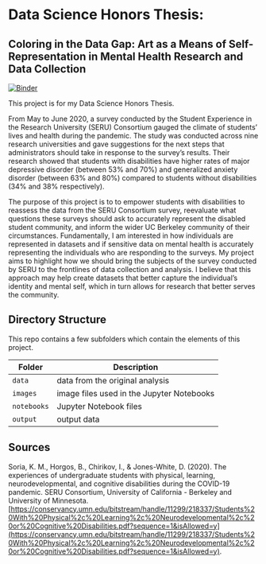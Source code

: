 # Data Science Honors Thesis:
## Coloring in the Data Gap: Art as a Means of Self-Representation in Mental Health Research and Data Collection

[![Binder](https://mybinder.org/badge_logo.svg)](https://mybinder.org/v2/gh/emilyslopez/Data_Science_Honors_Thesis/main)

This project is for my Data Science Honors Thesis. 

From May to June 2020, a survey conducted by the Student Experience in the Research University (SERU) Consortium gauged the climate of students’ lives and health during the pandemic. The study was conducted across nine research universities and gave suggestions for the next steps that administrators should take in response to the survey’s results. Their research showed that students with disabilities have higher rates of major depressive disorder (between 53% and 70%) and generalized anxiety disorder (between 63% and 80%) compared to students without disabilities (34% and 38% respectively). 

The purpose of this project is to to empower students with disabilities to reassess the data from the SERU Consortium survey, reevaluate what questions these surveys should ask to accurately represent the disabled student community, and inform the wider UC Berkeley community of their circumstances. Fundamentally, I am interested in how individuals are represented in datasets and if sensitive data on mental health is accurately representing the individuals who are responding to the surveys. My project aims to highlight how we should bring the subjects of the survey conducted by SERU to the frontlines of data collection and analysis. I believe that this approach may help create datasets that better capture the individual’s identity and mental self, which in turn allows for research that better serves the community. 

## Directory Structure

This repo contains a few subfolders which contain the elements of this project.

| Folder | Description |
|-----|-----|
| `data`  | data from the original analysis |
| `images`  | image files used in the Jupyter Notebooks  |
| `notebooks`  | Jupyter Notebook files |
| `output`  | output data |


## Sources

Soria, K. M., Horgos, B., Chirikov, I., & Jones-White, D. (2020). The experiences of
undergraduate students with physical, learning, neurodevelopmental, and cognitive disabilities
during the COVID-19 pandemic. SERU Consortium, University of California - Berkeley and
University of Minnesota.
[https://conservancy.umn.edu/bitstream/handle/11299/218337/Students%20With%20Physical%2c%20Learning%2c%20Neurodevelopmental%2c%20or%20Cognitive%20Disabilities.pdf?sequence=1&isAllowed=y](https://conservancy.umn.edu/bitstream/handle/11299/218337/Students%20With%20Physical%2c%20Learning%2c%20Neurodevelopmental%2c%20or%20Cognitive%20Disabilities.pdf?sequence=1&isAllowed=y).
